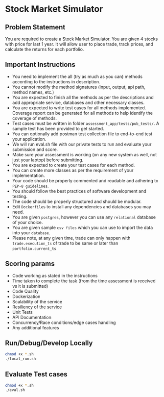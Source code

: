 # Stock Market Simulator

## Problem Statement
You are required to create a Stock Market Simulator. You are given 4 stocks with price for last 1 year.
It will allow user to place trade, track prices, and calculate the returns for each portfolio.

## Important Instructions
- You need to implement the all (try as much as you can) methods according to the instructions in description.
- You cannot modify the method signatures (input, output, api path, method names, etc.)
- You are expected to finish all the methods as per the descriptions and add appropriate service, databases and other necessary classes.
- You are expected to write test cases for all methods implemented. Coverage report can be generated for all methods to help identify the coverage of methods.
- Test cases must be written in folder `assessment_app/tests/pub_tests/`. A sample test has been provided to get started.
- You can optionally add postman test collection file to end-to-end test your application.
- We will run eval.sh file with our private tests to run and evaluate your submission and score.
- Make sure your assessment is working (on any new system as well, not just your laptop) before submitting.
- You are expected to create your test cases for each method.
- You can create more classes as per the requirement of your implementation.
- Your code should be properly commented and readable and adhering to `PEP-8 guidelines`.
- You should follow the best practices of software development and testing.
- The code should be properly structured and should be modular.
- Edit `Dockerfile`s to install any dependencies and databases you may need.
- You are given `postgres`, however you can use any `relational` database of your choice.
- You are given sample `csv files` which you can use to import the data into your `database`.
- Please note, at any given time, trade can only happen with `trade.execution_ts` of trade to be same or later than `portfolio.current_ts`

## Scoring params
- Code working as stated in the instructions
- Time taken to complete the task (from the time assessment is received vs it is submitted)
- Code Quality
- Dockerization
- Scalability of the service
- Resiliency of the service
- Unit Tests
- API Documentation
- Concurrency/Race conditions/edge cases handling
- Any additional features

## Run/Debug/Develop Locally
```bash
chmod +x *.sh
./local_run.sh
```

## Evaluate Test cases
```bash
chmod +x *.sh
./eval.sh
```
